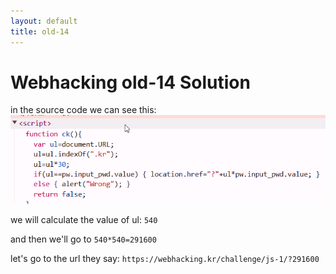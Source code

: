 ```yaml
---
layout: default
title: old-14
---
```


# Webhacking old-14 Solution

in the source code we can see this:
![alt text](./images/old-14.png)

we will calculate the value of ul:
`540`

and then we'll go to `540*540=291600`

let's go to the url they say:
`https://webhacking.kr/challenge/js-1/?291600`


